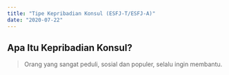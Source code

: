 ```yaml
---
title: "Tipe Kepribadian Konsul (ESFJ-T/ESFJ-A)"
date: "2020-07-22"
---
```

## Apa Itu Kepribadian Konsul?
> Orang yang sangat peduli, sosial dan populer, selalu ingin membantu.